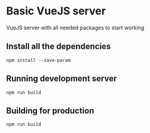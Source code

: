 # Basic VueJS server
VueJS server with all needed packages to start working


## Install all the dependencies
```console
npm install --save-param
```

## Running development server
```console
npm run build
```

## Building for production
```console
npm run build
```